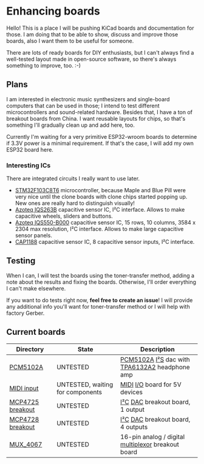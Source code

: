 # Enhancing boards

Hello! This is a place I will be pushing KiCad boards and documentation for those.
I am doing that to be able to show, discuss and improve those boards, also I want them to be useful for someone.

There are lots of ready boards for DIY enthusiasts, but I can't always find a well-tested layout made in open-source software, so there's always something to improve, too. :-)

## Plans
I am interested in electronic music synthesizers and single-board computers that can be used in those; I intend to test different microcontrollers and sound-related hardware. Besides that, I have a ton of breakout boards from China. I want reusable layouts for chips, so that's something I'll gradually clean up and add here, too.

Currently I'm waiting for a very primitive ESP32-wroom boards to determine if 3.3V power is a minimal requirement.
If that's the case, I will add my own ESP32 board here.

### Interesting ICs
There are integrated circuits I really want to use later.

* [STM32F103C8T6](https://www.st.com/resource/en/datasheet/stm32f103c8.pdf) microcontroller, because Maple and Blue Pill were very nice until the clone boards with clone chips started popping up. New ones are really hard to distinguish visually!
* [Azoteq IQS263B](https://www.azoteq.com/product/iqs263b/) capacitive sensor IC, I²C interface. Allows to make capacitive wheels, sliders and buttons.
* [Azoteq IQS550-B000](https://www.azoteq.com/product/iqs550-b000/) capacitive sensor IC, 15 rows, 10 columns, 3584 x 2304 max resolution, I²C interface. Allows to make large capacitive sensor panels.
* [CAP1188](https://www.microchip.com/wwwproducts/en/CAP1188) capacitive sensor IC, 8 capacitive sensor inputs, I²C interface.

## Testing

When I can, I will test the boards using the toner-transfer method, adding a note about the results and fixing the boards. Otherwise, I'll order everything I can't make elsewhere.

If you want to do tests right now, **feel free to create an issue**! I will provide any additional info you'll want for toner-transfer method or I will help with factory Gerber.

## Current boards

| Directory                             | State                            | Description                                         |
| ------------------------------------- | -------------------------------- | --------------------------------------------------- |
| [PCM5102A](/PCM5102A)                 | UNTESTED                         | [PCM5102A](https://www.ti.com/product/PCM5102A) [I²S](https://en.wikipedia.org/wiki/I%C2%B2S) dac with [TPA6132A2](https://www.ti.com/product/TPA6132A2) headphone amp |
| [MIDI input](/MIDI_input)             | UNTESTED, waiting for components | [MIDI](https://en.wikipedia.org/wiki/MIDI) [I/O](https://en.wikipedia.org/wiki/Input/output) board for 5V devices                       |
| [MCP4725 breakout](/MCP4725_breakout) | UNTESTED                         | [I²C](https://en.wikipedia.org/wiki/I%C2%B2C) [DAC](https://en.wikipedia.org/wiki/Digital-to-analog_converter) breakout board, 1 output                    |
| [MCP4728 breakout](/MCP4728_breakout) | UNTESTED                         | [I²C](https://en.wikipedia.org/wiki/I%C2%B2C) [DAC](https://en.wikipedia.org/wiki/Digital-to-analog_converter) breakout board, 4 outputs                   |
| [MUX_4067](/MUX_4067)                 | UNTESTED                         | 16-pin analog / digital [multiplexor](https://en.wikipedia.org/wiki/Multiplexer) breakout board  |




